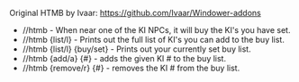 Original HTMB by Ivaar: https://github.com/Ivaar/Windower-addons

- //htmb - When near one of the KI NPCs, it will buy the KI\'s you have set.
- //htmb {list/l} - Prints out the full list of KI\'s you can add to the buy list.
- //htmb {list/l} {buy/set} - Prints out your currently set buy list.
- //htmb {add/a} {#} - adds the given KI # to the buy list.
- //htmb {remove/r} {#} - removes the KI # from the buy list.
